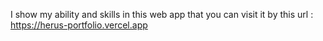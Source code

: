 I show my ability and skills in this web app that you can visit it by this url : https://herus-portfolio.vercel.app